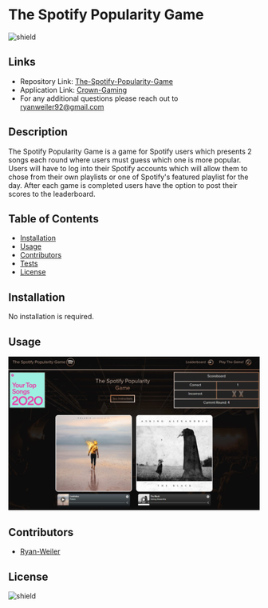 # The Spotify Popularity Game
![shield](https://img.shields.io/badge/license-No%20License-green)

## Links
* Repository Link: [The-Spotify-Popularity-Game](https://github.com/ryanweiler92/The-Spotify-Popularity-Game)
* Application Link: [Crown-Gaming](https://crown-gaming.herokuapp.com/)
* For any additional questions please reach out to ryanweiler92@gmail.com

## Description
The Spotify Popularity Game is a game for Spotify users which presents 2 songs each round where users must guess which one is more popular. Users will have to log into their Spotify accounts which will allow them to chose from their own playlists or one of Spotify's featured playlist for the day. After each game is completed users have the option to post their scores to the leaderboard. 

## Table of Contents
* [Installation](#installation)
* [Usage](#usage)
* [Contributors](#contributors)
* [Tests](#tests)
* [License](#license)

## Installation
No installation is required. 

## Usage
![screenshot](./client/src/assets/images/screenshot.jpg)

## Contributors

* [Ryan-Weiler](https://github.com/ryanweiler92)


## License
![shield](https://img.shields.io/badge/license-No%20License-green)